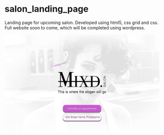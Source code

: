 # salon_landing_page
Landing page for upcoming salon. Developed using html5, css grid and css. Full website soon to come, which will be completed using wordpress.

![Settings Window](/images/screen-shot.png)
